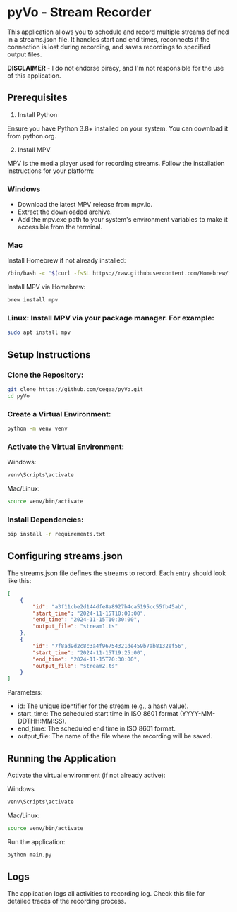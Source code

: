 # pyVo - Stream Recorder

This application allows you to schedule and record multiple streams defined in a streams.json file. It handles start and end times, reconnects if the connection is lost during recording, and saves recordings to specified output files.

**DISCLAIMER** - I do not endorse piracy, and I'm not responsible for the use of this application.

## Prerequisites
1. Install Python

Ensure you have Python 3.8+ installed on your system. You can download it from python.org.

2. Install MPV

MPV is the media player used for recording streams. Follow the installation instructions for your platform:

### Windows
- Download the latest MPV release from mpv.io.
- Extract the downloaded archive.
- Add the mpv.exe path to your system's environment variables to make it accessible from the terminal.

### Mac
Install Homebrew if not already installed:
```bash
/bin/bash -c "$(curl -fsSL https://raw.githubusercontent.com/Homebrew/install/HEAD/install.sh)"
```

Install MPV via Homebrew:
```bash
brew install mpv
```

### Linux: Install MPV via your package manager. For example:
```bash
sudo apt install mpv
```

## Setup Instructions

### Clone the Repository:

```bash
git clone https://github.com/cegea/pyVo.git
cd pyVo
```

### Create a Virtual Environment:

```bash
python -m venv venv
```

### Activate the Virtual Environment:

Windows:

```bash
venv\Scripts\activate
```

Mac/Linux:

```bash
source venv/bin/activate
```

### Install Dependencies:

```bash
pip install -r requirements.txt
```

## Configuring streams.json

The streams.json file defines the streams to record. Each entry should look like this:
```json
[
    {
        "id": "a3f11cbe2d144dfe8a8927b4ca5195cc55fb45ab",
        "start_time": "2024-11-15T10:00:00",
        "end_time": "2024-11-15T10:30:00",
        "output_file": "stream1.ts"
    },
    {
        "id": "7f8ad9d2c8c3a4f96754321de459b7ab8132ef56",
        "start_time": "2024-11-15T19:25:00",
        "end_time": "2024-11-15T20:30:00",
        "output_file": "stream2.ts"
    }
]
```

Parameters:

- id: The unique identifier for the stream (e.g., a hash value).
- start_time: The scheduled start time in ISO 8601 format (YYYY-MM-DDTHH:MM:SS).
- end_time: The scheduled end time in ISO 8601 format.
- output_file: The name of the file where the recording will be saved.

## Running the Application

Activate the virtual environment (if not already active):

Windows

```bash
venv\Scripts\activate
```

Mac/Linux:
```bash
source venv/bin/activate
```

Run the application:

```bash
python main.py
```

## Logs

The application logs all activities to recording.log. Check this file for detailed traces of the recording process.